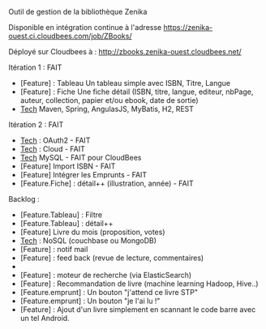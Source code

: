 Outil de gestion de la bibliothèque Zenika

Disponible en intégration continue à l'adresse https://zenika-ouest.ci.cloudbees.com/job/ZBooks/

Déployé sur Cloudbees à : http://zbooks.zenika-ouest.cloudbees.net/

Itération 1 : FAIT
- [Feature] : Tableau
    Un tableau simple avec ISBN, Titre, Langue
- [Feature] : Fiche
    Une fiche détail (ISBN, titre, langue, editeur, nbPage, auteur, collection, papier et/ou ebook, date de sortie)
- [Tech] Maven, Spring, AngulasJS, MyBatis, H2, REST

Itération 2 : FAIT
- [Tech] : OAuth2 - FAIT
- [Tech] : Cloud - FAIT
- [Tech] MySQL - FAIT pour CloudBees
- [Feature] Import ISBN - FAIT
- [Feature] Intégrer les Emprunts - FAIT
- [Feature.Fiche] : détail++ (illustration, année) - FAIT



Backlog : 


- [Feature.Tableau] : Filtre
- [Feature.Tableau] : détail++
- [Feature] Livre du mois (proposition, votes)
- [Tech] : NoSQL (couchbase ou MongoDB)
- [Feature] : notif mail
- [Feature] : feed back (revue de lecture, commentaires)
- [Tech]: RESTfull (HATEOAS, la doc et tout le toutim)
- [Feature] : moteur de recherche (via ElasticSearch)
- [Feature] : Recommandation de livre (machine learning Hadoop, Hive..)
- [Feature.emprunt] : Un bouton "j'attend ce livre STP"
- [Feature.emprunt] : Un bouton "je l'ai lu !"
- [Feature] : Ajout d'un livre simplement en scannant le code barre avec un tel Android.
